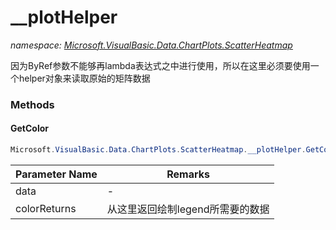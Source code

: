 ﻿# __plotHelper
_namespace: [Microsoft.VisualBasic.Data.ChartPlots.ScatterHeatmap](./index.md)_

因为ByRef参数不能够再lambda表达式之中进行使用，所以在这里必须要使用一个helper对象来读取原始的矩阵数据



### Methods

#### GetColor
```csharp
Microsoft.VisualBasic.Data.ChartPlots.ScatterHeatmap.__plotHelper.GetColor(System.Double[],System.Drawing.SolidBrush[]@)
```


|Parameter Name|Remarks|
|--------------|-------|
|data|-|
|colorReturns|从这里返回绘制legend所需要的数据|



